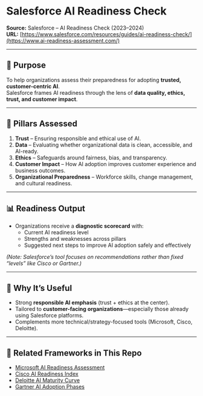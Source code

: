 # Salesforce AI Readiness Check

**Source:** Salesforce – AI Readiness Check (2023–2024)  
**URL:** [https://www.salesforce.com/resources/guides/ai-readiness-check/](https://www.ai-readiness-assessment.com/)  

---

## 🎯 Purpose

To help organizations assess their preparedness for adopting **trusted, customer-centric AI**.  
Salesforce frames AI readiness through the lens of **data quality, ethics, trust, and customer impact**.  

---

## 🧱 Pillars Assessed

1. **Trust** – Ensuring responsible and ethical use of AI.  
2. **Data** – Evaluating whether organizational data is clean, accessible, and AI-ready.  
3. **Ethics** – Safeguards around fairness, bias, and transparency.  
4. **Customer Impact** – How AI adoption improves customer experience and business outcomes.  
5. **Organizational Preparedness** – Workforce skills, change management, and cultural readiness.  

---

## 📊 Readiness Output

- Organizations receive a **diagnostic scorecard** with:  
  - Current AI readiness level  
  - Strengths and weaknesses across pillars  
  - Suggested next steps to improve AI adoption safely and effectively  

*(Note: Salesforce’s tool focuses on recommendations rather than fixed “levels” like Cisco or Gartner.)*  

---

## 🌟 Why It’s Useful

- Strong **responsible AI emphasis** (trust + ethics at the center).  
- Tailored to **customer-facing organizations**—especially those already using Salesforce platforms.  
- Complements more technical/strategy-focused tools (Microsoft, Cisco, Deloitte).  

---

## 🔗 Related Frameworks in This Repo

- [Microsoft AI Readiness Assessment](microsoft_ai_readiness.md)  
- [Cisco AI Readiness Index](cisco_ai_readiness.md)  
- [Deloitte AI Maturity Curve](deloitte_ai_maturity.md)  
- [Gartner AI Adoption Phases](gartner_ai_adoption_phases.md)
